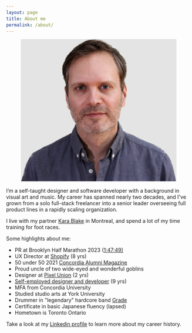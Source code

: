 ```yaml
---
layout: page
title: About me
permalink: /about/
---
```


<figure class="portrait"><img src="/assets/images/me.png" alt="Photo of me" class="me">
</figure><!-- portrait -->


I’m a self-taught designer and software developer with a background in visual art and music. My career has spanned nearly two decades, and I've grown from a solo full-stack freelancer into a senior leader overseeing full product lines in a rapidly scaling organization. 

I live with my partner [Kara Blake](https://philtrefilms.com) in Montreal, and spend a lot of my time training for foot races. 

Some highlights about me:

- PR at Brooklyn Half Marathon 2023 ([1:47:49)](https://results.nyrr.org/event/23BKH/result/18064?_gl=1*w46no6*_gcl_au*MTA1ODQ4Nzg1MC4xNjk1Njg0Mzc4)
- UX Director at [Shopify](https://shopify.com) (8 yrs)
- 50 under 50 2021 [Concordia Alumni Magazine](https://www.concordia.ca/cunews/offices/advancement/2021/50-under-50/the-ux-guru.html)
- Proud uncle of two wide-eyed and wonderful goblins
- Designer at [Pixel Union](https://pixelunion.com) (2 yrs)
- [Self-employed designer and developer](https://dustandmold.net) (9 yrs)
- MFA from Concordia University
- Studied studio arts at York University
- Drummer in "legendary" hardcore band [Grade](https://open.spotify.com/album/70mqJft6TTMlKeUJRCDSvs?si=O_H0gOnDR_i3CI7tuKWs9Q)
- Certificate in basic Japanese fluency (lapsed)
- Hometown is Toronto Ontario

Take a look at my [Linkedin profile](https://linkedin.com/in/kevin-finlayson-310ba17b) to learn more about my career history.
